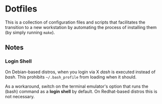 Dotfiles
========

This is a collection of configuration files and scripts that facilitates
the transition to a new workstation by automating the process of
installing them (by simply running `make`).

Notes
-----

### Login Shell

On Debian-based distros, when you login via X *dash* is executed instead
of *bash*. This prohibits `~/.bash_profile` from loading when it should.

As a workaround, switch on the terminal emulator's option that runs
the (bash) command as a **login shell** by default. On Redhat-based
distros this is not necessary.
